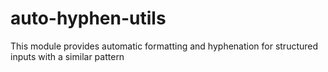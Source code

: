 # auto-hyphen-utils

This module provides automatic formatting and hyphenation for structured inputs with a similar pattern
